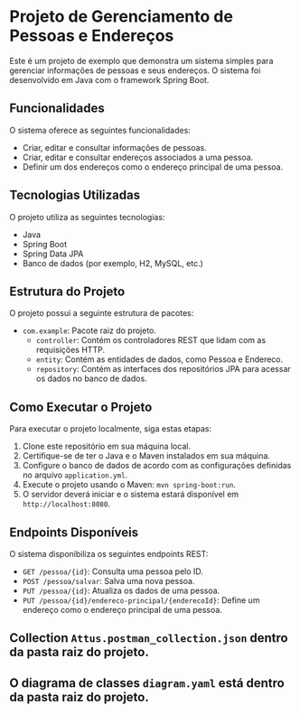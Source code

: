 # Projeto de Gerenciamento de Pessoas e Endereços

Este é um projeto de exemplo que demonstra um sistema simples para gerenciar informações de pessoas e seus endereços. O sistema foi desenvolvido em Java com o framework Spring Boot.

## Funcionalidades

O sistema oferece as seguintes funcionalidades:

- Criar, editar e consultar informações de pessoas.
- Criar, editar e consultar endereços associados a uma pessoa.
- Definir um dos endereços como o endereço principal de uma pessoa.

## Tecnologias Utilizadas

O projeto utiliza as seguintes tecnologias:

- Java
- Spring Boot
- Spring Data JPA
- Banco de dados (por exemplo, H2, MySQL, etc.)

## Estrutura do Projeto

O projeto possui a seguinte estrutura de pacotes:

- `com.example`: Pacote raiz do projeto.
  - `controller`: Contém os controladores REST que lidam com as requisições HTTP.
  - `entity`: Contém as entidades de dados, como Pessoa e Endereco.
  - `repository`: Contém as interfaces dos repositórios JPA para acessar os dados no banco de dados.

## Como Executar o Projeto

Para executar o projeto localmente, siga estas etapas:

1. Clone este repositório em sua máquina local.
2. Certifique-se de ter o Java e o Maven instalados em sua máquina.
3. Configure o banco de dados de acordo com as configurações definidas no arquivo `application.yml`.
4. Execute o projeto usando o Maven: `mvn spring-boot:run`.
5. O servidor deverá iniciar e o sistema estará disponível em `http://localhost:8080`.

## Endpoints Disponíveis

O sistema disponibiliza os seguintes endpoints REST:

- `GET /pessoa/{id}`: Consulta uma pessoa pelo ID.
- `POST /pessoa/salvar`: Salva uma nova pessoa.
- `PUT /pessoa/{id}`: Atualiza os dados de uma pessoa.
- `PUT /pessoa/{id}/endereco-principal/{enderecoId}`: Define um endereço como o endereço principal de uma pessoa.

## Collection `Attus.postman_collection.json` dentro da pasta raiz do projeto.
## O diagrama de classes `diagram.yaml` está dentro da pasta raiz do projeto.



